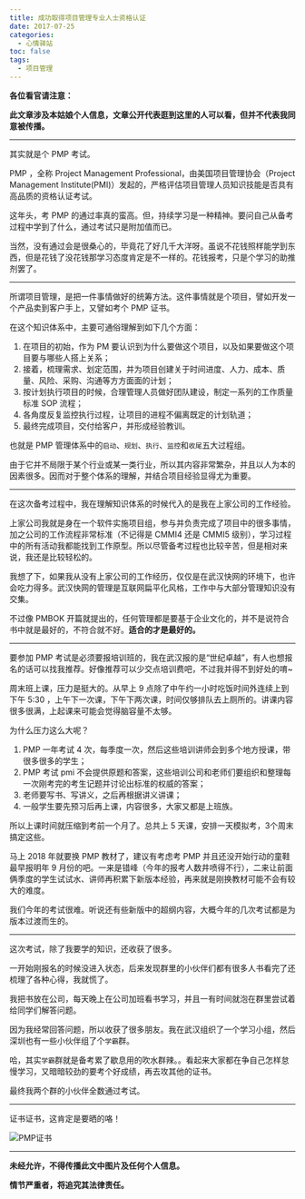 ```yaml
---
title: 成功取得项目管理专业人士资格认证
date: 2017-07-25
categories:
  - 心情驿站
toc: false
tags:
  - 项目管理
---
```


**各位看官请注意：**

**此文章涉及本姑娘个人信息，文章公开代表逛到这里的人可以看，但并不代表我同意被传播。**

<!--more-->

----

其实就是个 PMP 考试。

PMP ，全称 Project Management Professional，由美国项目管理协会（Project Management Institute(PMI)）发起的，严格评估项目管理人员知识技能是否具有高品质的资格认证考试。

这年头，考 PMP 的通过率真的蛮高。但，持续学习是一种精神。要问自己从备考过程中学到了什么，通过考试只是附加值而已。

当然，没有通过会是很桑心的，毕竟花了好几千大洋呀。虽说不花钱照样能学到东西，但是花钱了没花钱那学习态度肯定是不一样的。花钱报考，只是个学习的助推剂罢了。

----

所谓项目管理，是把一件事情做好的统筹方法。这件事情就是个项目，譬如开发一个产品卖到客户手上，又譬如考个 PMP 证书。

在这个知识体系中，主要可通俗理解到如下几个方面：

1. 在项目的初始，作为 PM 要认识到为什么要做这个项目，以及如果要做这个项目要与哪些人搭上关系；
2. 接着，梳理需求、划定范围，并为项目创建关于时间进度、人力、成本、质量、风险、采购、沟通等方方面面的计划；
3. 按计划执行项目的时候，合理管理人员做好团队建设，制定一系列的工作质量标准 SOP 流程；
4. 各角度反复监控执行过程，让项目的进程不偏离既定的计划轨道；
5. 最终完成项目，交付给客户，并形成经验教训。

也就是 PMP 管理体系中的`启动`、`规划`、`执行`、`监控`和`收尾`五大过程组。

由于它并不局限于某个行业或某一类行业，所以其内容非常繁杂，并且以人为本的因素很多。因而对于整个体系的理解，并结合项目经验显得尤为重要。

----

在这次备考过程中，我在理解知识体系的时候代入的是我在上家公司的工作经验。

上家公司我就是身在一个软件实施项目组，参与并负责完成了项目中的很多事情，加之公司的工作流程非常标准（不记得是 CMMI4 还是 CMMI5 级别），学习过程中的所有活动我都能找到工作原型。所以尽管备考过程也比较辛苦，但是相对来说，我还是比较轻松的。

我想了下，如果我从没有上家公司的工作经历，仅仅是在武汉快网的环境下，也许会吃力得多。武汉快网的管理是互联网扁平化风格，工作中与大部分管理知识没有交集。

不过像 PMBOK 开篇就提出的，任何管理都是要基于企业文化的，并不是说符合书中就是最好的，不符合就不好。**适合的才是最好的。**

----

要参加 PMP 考试是必须要报培训班的，我在武汉报的是“世纪卓越”，有人也想报名的话可以找我推荐。好像推荐可以少交点培训费吧，不过我并得不到好处的唷~

周末班上课，压力是挺大的。从早上 9 点除了中午约一小时吃饭时间外连续上到下午 5:30 ，上午下一次课，下午下两次课，时间仅够排队去上厕所的。讲课内容很多很满，上起课来可能会觉得脑容量不太够。

为什么压力这么大呢？

1. PMP 一年考试 4 次，每季度一次，然后这些培训讲师会到多个地方授课，带很多很多的学生；
2. PMP 考试 pmi 不会提供原题和答案，这些培训公司和老师们要组织和整理每一次刚考完的考生记题并讨论出标准的权威的答案；
3. 老师要写书、写讲义，之后再根据讲义讲课；
4. 一般学生要先预习后再上课，内容很多，大家又都是上班族。

所以上课时间就压缩到考前一个月了。总共上 5 天课，安排一天模拟考，3个周末搞定这些。

马上 2018 年就要换 PMP 教材了，建议有考虑考 PMP 并且还没开始行动的童鞋最早报明年 9 月份的吧。一来是错峰（今年的报考人数井喷得不行），二来让前面俩季度的学生试试水、讲师再积累下新版本经验，再来就是刚换教材可能不会有较大的难度。

我们今年的考试很难。听说还有些新版中的超纲内容，大概今年的几次考试都是为版本过渡而生的。

----

这次考试，除了我要学的知识，还收获了很多。

一开始刚报名的时候没进入状态，后来发现群里的小伙伴们都有很多人书看完了还梳理了各种心得，我就慌了。

我把书放在公司，每天晚上在公司加班看书学习，并且一有时间就泡在群里尝试着给同学们解答问题。

因为我经常回答问题，所以收获了很多朋友。我在武汉组织了一个学习小组，然后深圳也有一些小伙伴组了个`学霸`群。

哈，其实`学霸`群就是备考累了歇息用的吹水群辣。。看起来大家都在争自己怎样怠慢学习，又暗暗较劲的要考个好成绩，再去攻其他的证书。

最终我两个群的小伙伴全数通过考试。

----

证书证书，这肯定是要晒的咯！

![PMP证书](https://imephen.pek3b.qingstor.com/b_image/20190426161446.png)

----

**未经允许，不得传播此文中图片及任何个人信息。**

**情节严重者，将追究其法律责任。**